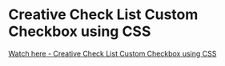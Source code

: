 # Creative Check List Custom Checkbox using CSS

<a href="https://viktoriya-druzhkova.github.io/Creative_Check_List_Custom_Checkbox_using_CSS/">Watch here - Creative Check List Custom Checkbox using CSS</a>
